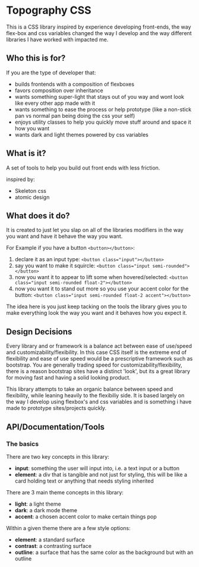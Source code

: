 # Topography CSS

This is a CSS library inspired by experience developing front-ends, the way flex-box and css variables changed the way I develop and the way different libraries I have worked with impacted me.

## Who this is for?

If you are the type of developer that:
- builds frontends with a composition of flexboxes
- favors composition over inheritance
- wants something super-light that stays out of you way and wont look like every other app made with it
- wants something to ease the process or help prototype (like a non-stick pan vs normal pan being doing the css your self)
- enjoys utility classes to help you quickly move stuff around and space it how you want
- wants dark and light themes powered by css variables

## What is it?

A set of tools to help you build out front ends with less friction.

inspired by:
- Skeleton css
- atomic design

## What does it do?

It is created to just let you slap on all of the libraries modifiers in the way you want and have it behave the way you want.

For Example if you have a button `<button></button>`:
1. declare it as an input type: `<button class="input"></button>`
2. say you want to make it squircle: `<button class="input semi-rounded"></button>`
3. now you want it to appear to lift some when hovered/selected: `<button class="input semi-rounded float-2"></button>`
3. now you want it to stand out more so you use your accent color for the button: `<button class="input semi-rounded float-2 accent"></button>`

The idea here is you just keep tacking on the tools the library gives you to make everything look the way you want and it behaves how you expect it.


## Design Decisions

Every library and or framework is a balance act between ease of use/speed and customizability/flexibility. In this case CSS itself is the extreme end of flexibility and ease of use speed would be a prescriptive framework such as bootstrap. You are generally trading speed for customizability/flexibility, there is a reason bootstrap sites have a distinct 'look', but its a great library for moving fast and having a solid looking product. 

This library attempts to take an organic balance between speed and flexibility, while leaning heavily to the flexibiliy side. It is based largely on the way I develop using flexbox's and css variables and is something i have made to prototype sites/projects quickly.

## API/Documentation/Tools

### The basics

There are two key concepts in this library:
- **input**: something the user will input into, i.e. a text input or a button
- **element**: a div that is tangible and not just for styling, this will be like a card holding text or anything that needs styling inherited

There are 3 main theme concepts in this library:
- **light**: a light theme
- **dark**: a dark mode theme
- **accent**: a chosen accent color to make certain things pop

Within a given theme there are a few style options:
- **element**: a standard surface
- **contrast**: a contrasting surface
- **outline**: a surface that has the same color as the background but with an outline
